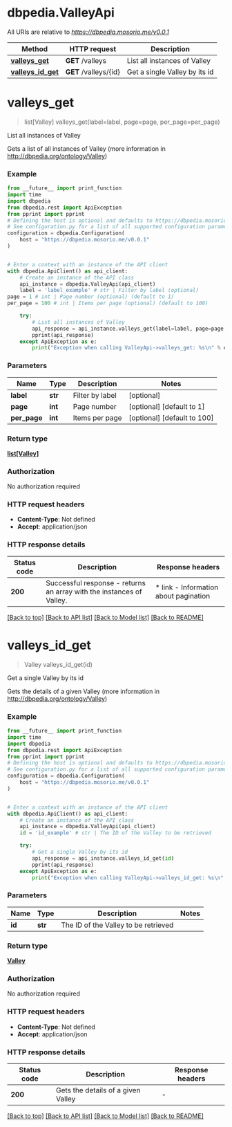 # dbpedia.ValleyApi

All URIs are relative to *https://dbpedia.mosorio.me/v0.0.1*

Method | HTTP request | Description
------------- | ------------- | -------------
[**valleys_get**](ValleyApi.md#valleys_get) | **GET** /valleys | List all instances of Valley
[**valleys_id_get**](ValleyApi.md#valleys_id_get) | **GET** /valleys/{id} | Get a single Valley by its id


# **valleys_get**
> list[Valley] valleys_get(label=label, page=page, per_page=per_page)

List all instances of Valley

Gets a list of all instances of Valley (more information in http://dbpedia.org/ontology/Valley)

### Example

```python
from __future__ import print_function
import time
import dbpedia
from dbpedia.rest import ApiException
from pprint import pprint
# Defining the host is optional and defaults to https://dbpedia.mosorio.me/v0.0.1
# See configuration.py for a list of all supported configuration parameters.
configuration = dbpedia.Configuration(
    host = "https://dbpedia.mosorio.me/v0.0.1"
)


# Enter a context with an instance of the API client
with dbpedia.ApiClient() as api_client:
    # Create an instance of the API class
    api_instance = dbpedia.ValleyApi(api_client)
    label = 'label_example' # str | Filter by label (optional)
page = 1 # int | Page number (optional) (default to 1)
per_page = 100 # int | Items per page (optional) (default to 100)

    try:
        # List all instances of Valley
        api_response = api_instance.valleys_get(label=label, page=page, per_page=per_page)
        pprint(api_response)
    except ApiException as e:
        print("Exception when calling ValleyApi->valleys_get: %s\n" % e)
```

### Parameters

Name | Type | Description  | Notes
------------- | ------------- | ------------- | -------------
 **label** | **str**| Filter by label | [optional] 
 **page** | **int**| Page number | [optional] [default to 1]
 **per_page** | **int**| Items per page | [optional] [default to 100]

### Return type

[**list[Valley]**](Valley.md)

### Authorization

No authorization required

### HTTP request headers

 - **Content-Type**: Not defined
 - **Accept**: application/json

### HTTP response details
| Status code | Description | Response headers |
|-------------|-------------|------------------|
**200** | Successful response - returns an array with the instances of Valley. |  * link - Information about pagination <br>  |

[[Back to top]](#) [[Back to API list]](../README.md#documentation-for-api-endpoints) [[Back to Model list]](../README.md#documentation-for-models) [[Back to README]](../README.md)

# **valleys_id_get**
> Valley valleys_id_get(id)

Get a single Valley by its id

Gets the details of a given Valley (more information in http://dbpedia.org/ontology/Valley)

### Example

```python
from __future__ import print_function
import time
import dbpedia
from dbpedia.rest import ApiException
from pprint import pprint
# Defining the host is optional and defaults to https://dbpedia.mosorio.me/v0.0.1
# See configuration.py for a list of all supported configuration parameters.
configuration = dbpedia.Configuration(
    host = "https://dbpedia.mosorio.me/v0.0.1"
)


# Enter a context with an instance of the API client
with dbpedia.ApiClient() as api_client:
    # Create an instance of the API class
    api_instance = dbpedia.ValleyApi(api_client)
    id = 'id_example' # str | The ID of the Valley to be retrieved

    try:
        # Get a single Valley by its id
        api_response = api_instance.valleys_id_get(id)
        pprint(api_response)
    except ApiException as e:
        print("Exception when calling ValleyApi->valleys_id_get: %s\n" % e)
```

### Parameters

Name | Type | Description  | Notes
------------- | ------------- | ------------- | -------------
 **id** | **str**| The ID of the Valley to be retrieved | 

### Return type

[**Valley**](Valley.md)

### Authorization

No authorization required

### HTTP request headers

 - **Content-Type**: Not defined
 - **Accept**: application/json

### HTTP response details
| Status code | Description | Response headers |
|-------------|-------------|------------------|
**200** | Gets the details of a given Valley |  -  |

[[Back to top]](#) [[Back to API list]](../README.md#documentation-for-api-endpoints) [[Back to Model list]](../README.md#documentation-for-models) [[Back to README]](../README.md)

